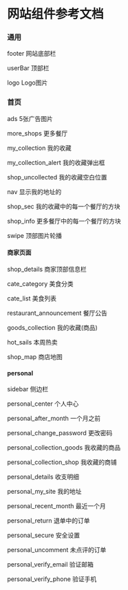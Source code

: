 网站组件参考文档
===============

### 通用

footer 网站底部栏

userBar 顶部栏

logo   Logo图片


### 首页

ads 5张广告图片

more_shops 更多餐厅

my_collection 我的收藏

my_collection_alert 我的收藏弹出框

shop_uncollected 我的收藏空白位置

nav 显示我的地址的

shop_sec 我的收藏中的每一个餐厅的方块

shop_info 更多餐厅中的每一个餐厅的方块

swipe 顶部图片轮播




#### 商家页面

shop_details 商家顶部信息栏

cate_category 美食分类

cate_list 美食列表

restaurant_announcement 餐厅公告

goods_collection 我的收藏(商品)

hot_sails 本周热卖

shop_map 商店地图


#### personal

sidebar 侧边栏

personal_center 个人中心

personal_after_month 一个月之前

personal_change_password 更改密码

personal_collection_goods 我收藏的商品

personal_collection_shop 我收藏的商铺

personal_details 收支明细

personal_my_site 我的地址

personal_recent_month 最近一个月

personal_return 退单中的订单

personal_secure 安全设置

personal_uncomment 未点评的订单

personal_verify_email 验证邮箱

personal_verify_phone 验证手机